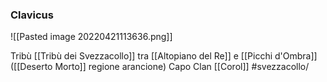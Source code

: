 ### Clavicus
![[Pasted image 20220421113636.png]]


Tribù [[Tribù dei Svezzacollo]] tra [[Altopiano del Re]] e [[Picchi d'Ombra]]
([[Deserto Morto]] regione arancione)
Capo Clan [[Corol]]
#svezzacollo/
